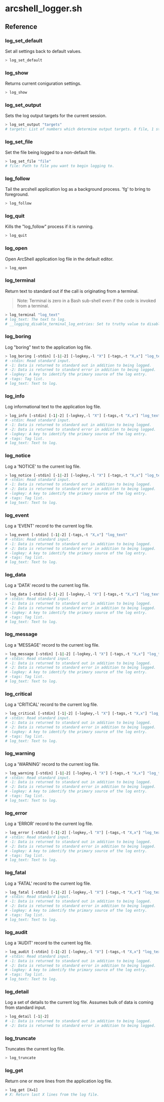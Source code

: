 # arcshell_logger.sh

## Reference


### log_set_default
Set all settings back to default values.
```bash
> log_set_default
```

### log_show
Returns current coniguration settings.
```bash
> log_show
```

### log_set_output
Sets the log output targets for the current session.
```bash
> log_set_output "targets"
# targets: List of numbers which determine output targets. 0 file, 1 stdout, 2 stderr.
```

### log_set_file
Set the file being logged to a non-default file.
```bash
> log_set_file "file"
# file: Path to file you want to begin logging to.
```

### log_follow
Tail the arcshell application log as a background process. 'fg' to bring to foreground.
```bash
> log_follow
```

### log_quit
Kills the "log_follow" process if it is running.
```bash
> log_quit
```

### log_open
Open ArcShell application log file in the default editor.
```bash
> log_open
```

### log_terminal
Return text to standard out if the call is originating from a terminal.
> Note: Terminal is zero in a Bash sub-shell even if the code is invoked from a terminal.
```bash
> log_terminal "log_text"
# log_text: The text to log.
# __logging_disable_terminal_log_entries: Set to truthy value to disable writing these values to the log file.
```

### log_boring
Log "boring" text to the application log file.
```bash
> log_boring [-stdin] [-1|-2] [-logkey,-l "X"] [-tags,-t "X,x"] "log_text"
# -stdin: Read standard input.
# -1: Data is returned to standard out in addition to being logged.
# -2: Data is returned to standard error in addition to being logged.
# -logkey: A key to identify the primary source of the log entry.
# -tags: Tag list.
# log_text: Text to log.
```

### log_info
Log informational text to the application log file.
```bash
> log_info [-stdin] [-1|-2] [-logkey,-l "X"] [-tags,-t "X,x"] "log_text"
# -stdin: Read standard input.
# -1: Data is returned to standard out in addition to being logged.
# -2: Data is returned to standard error in addition to being logged.
# -logkey: A key to identify the primary source of the log entry.
# -tags: Tag list.
# log_text: Text to log.
```

### log_notice
Log a 'NOTICE' to the current log file.
```bash
> log_notice [-stdin] [-1|-2] [-logkey,-l "X"] [-tags,-t "X,x"] "log_text"
# -stdin: Read standard input.
# -1: Data is returned to standard out in addition to being logged.
# -2: Data is returned to standard error in addition to being logged.
# -logkey: A key to identify the primary source of the log entry.
# -tags: Tag list.
# log_text: Text to log.
```

### log_event
Log a 'EVENT' record to the current log file.
```bash
> log_event [-stdin] [-1|-2] [-tags,-t "X,x"] "log_text"
# -stdin: Read standard input.
# -1: Data is returned to standard out in addition to being logged.
# -2: Data is returned to standard error in addition to being logged.
# -logkey: A key to identify the primary source of the log entry.
# -tags: Tag list.
# log_text: Text to log.
```

### log_data
Log a 'DATA' record to the current log file.
```bash
> log_data [-stdin] [-1|-2] [-logkey,-l "X"] [-tags,-t "X,x"] "log_text"
# -stdin: Read standard input.
# -1: Data is returned to standard out in addition to being logged.
# -2: Data is returned to standard error in addition to being logged.
# -logkey: A key to identify the primary source of the log entry.
# -tags: Tag list.
# log_text: Text to log.
```

### log_message
Log a 'MESSAGE' record to the current log file.
```bash
> log_message [-stdin] [-1|-2] [-logkey,-l "X"] [-tags,-t "X,x"] "log_text"
# -stdin: Read standard input.
# -1: Data is returned to standard out in addition to being logged.
# -2: Data is returned to standard error in addition to being logged.
# -logkey: A key to identify the primary source of the log entry.
# -tags: Tag list.
# log_text: Text to log.
```

### log_critical
Log a 'CRITICAL' record to the current log file.
```bash
> log_critical [-stdin] [-1|-2] [-logkey,-l "X"] [-tags,-t "X,x"] "log_text"
# -stdin: Read standard input.
# -1: Data is returned to standard out in addition to being logged.
# -2: Data is returned to standard error in addition to being logged.
# -logkey: A key to identify the primary source of the log entry.
# -tags: Tag list.
# log_text: Text to log.
```

### log_warning
Log a 'WARNING' record to the current log file.
```bash
> log_warning [-stdin] [-1|-2] [-logkey,-l "X"] [-tags,-t "X,x"] "log_text"
# -stdin: Read standard input.
# -1: Data is returned to standard out in addition to being logged.
# -2: Data is returned to standard error in addition to being logged.
# -logkey: A key to identify the primary source of the log entry.
# -tags: Tag list.
# log_text: Text to log.
```

### log_error
Log a 'ERROR' record to the current log file.
```bash
> log_error [-stdin] [-1|-2] [-logkey,-l "X"] [-tags,-t "X,x"] "log_text"
# -stdin: Read standard input.
# -1: Data is returned to standard out in addition to being logged.
# -2: Data is returned to standard error in addition to being logged.
# -logkey: A key to identify the primary source of the log entry.
# -tags: Tag list.
# log_text: Text to log.
```

### log_fatal
Log a 'FATAL' record to the current log file.
```bash
> log_fatal [-stdin] [-1|-2] [-logkey,-l "X"] [-tags,-t "X,x"] "log_text"
# -stdin: Read standard input.
# -1: Data is returned to standard out in addition to being logged.
# -2: Data is returned to standard error in addition to being logged.
# -logkey: A key to identify the primary source of the log entry.
# -tags: Tag list.
# log_text: Text to log.
```

### log_audit
Log a 'AUDIT' record to the current log file.
```bash
> log_audit [-stdin] [-1|-2] [-logkey,-l "X"] [-tags,-t "X,x"] "log_text"
# -stdin: Read standard input.
# -1: Data is returned to standard out in addition to being logged.
# -2: Data is returned to standard error in addition to being logged.
# -logkey: A key to identify the primary source of the log entry.
# -tags: Tag list.
# log_text: Text to log.
```

### log_detail
Log a set of details to the current log file. Assumes bulk of data is coming from standard input.
```bash
> log_detail [-1|-2]
# -1: Data is returned to standard out in addition to being logged.
# -2: Data is returned to standard error in addition to being logged.
```

### log_truncate
Truncates the current log file.
```bash
> log_truncate
```

### log_get
Return one or more lines from the application log file.
```bash
> log_get [X=1]
# X: Return last X lines from the log file.
```

